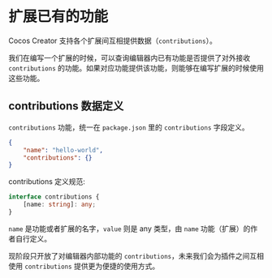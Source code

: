 # 扩展已有的功能

Cocos Creator 支持各个扩展间互相提供数据（`contributions`）。

我们在编写一个扩展的时候，可以查询编辑器内已有功能是否提供了对外接收 `contributions` 的功能。如果对应功能提供该功能，则能够在编写扩展的时候使用这些功能。

## contributions 数据定义

`contributions` 功能，统一在 `package.json` 里的 `contributions` 字段定义。

```json
{
    "name": "hello-world",
    "contributions": {}
}
```

contributions 定义规范:

```typescript
interface contributions {
    [name: string]: any;
}
```

`name` 是功能或者扩展的名字，`value` 则是 any 类型，由 `name` 功能（扩展）的作者自行定义。

现阶段只开放了对编辑器内部功能的 `contributions`，未来我们会为插件之间互相使用 `contributions` 提供更为便捷的使用方式。
